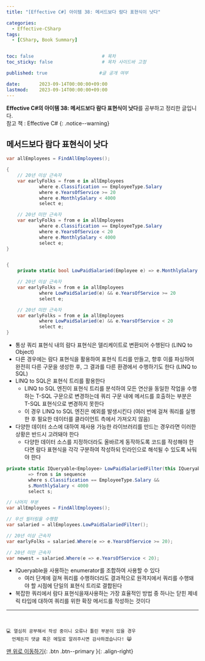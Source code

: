 ```yaml
---
title: "[Effective C#] 아이템 38: 메서드보다 람다 표현식이 낫다"

categories:
  - Effective-CSharp
tags:
  - [CSharp, Book Summary]


toc: false                         # 목차
toc_sticky: false                  # 목차 사이드바 고정

published: true                   #글 공개 여부

date:       2023-09-14T00:00:00+09:00
lastmod:    2023-09-14T00:00:00+09:00
---
```


<!-- description : 25자에서 160자 사이 -->
**Effective C#의 아이템 38: 메서드보다 람다 표현식이 낫다**를 공부하고 정리한 글입니다.<br>
참고 책 : Effective C#
{: .notice--warning}

## 메서드보다 람다 표현식이 낫다

```c#
var allEmployees = FindAllEmployees();

{
    // 20년 이상 근속자
    var earlyFolks = from e in allEmployees
            where e.Classification == EmployeeType.Salary
            where e.YearsOfService >= 20
            where e.MonthlySalary < 4000
            select e;

    // 20년 미만 근속자
    var earlyFolks = from e in allEmployees
            where e.Classification == EmployeeType.Salary
            where e.YearsOfService < 20
            where e.MonthlySalary < 4000
            select e;
}


{
    private static bool LowPaidSalaried(Employee e) => e.MonthlySalary < 4000 && e.Classification == EmployeeType.Salary;

    // 20년 이상 근속자
    var earlyFolks = from e in allEmployees
            where LowPaidSalaried(e) && e.YearsOfService >= 20
            select e;

    // 20년 미만 근속자
    var earlyFolks = from e in allEmployees
            where LowPaidSalaried(e) && e.YearsOfService < 20
            select e;
}
```

- 통상 쿼리 표현식 내의 람다 표현식은 델리케이트로 변환되어 수행된다 (LINQ to Object)
- 다른 경우에는 람다 표현식을 활용하여 표현식 트리를 만들고, 향후 이를 파싱하여 완전히 다른 구문을 생성한 후, 그 결과를 다른 환경에서 수행하기도 한다 (LINQ to SQL)
- LINQ to SQL은 표현식 트리를 활용한다
  - LINQ to SQL 엔진이 표현식 트리를 분석하여 모든 연산을 동일한 작업을 수행하는 T-SQL 구문으로 변경하는데 쿼리 구문 내에 메서드를 호출하는 부분은 T-SQL 표현식으로 변경하지 못한다
  - 이 경우 LINQ to SQL 엔진은 예외를 발생시킨다 (여러 번에 걸쳐 쿼리를 실행한 후 필요한 데이터를 클라이언트 측에서 가져오지 않음)
- 다양한 데이터 소스에 대하여 재사용 가능한 라이브러리를 만드는 경우라면 이러한 상황은 반드시 고려돼야 한다
  - 다양한 데이터 소스를 지정하더라도 올바르게 동작하도록 코드를 작성해야 한다면 람다 표현식을 각각 구분하여 작성하되 인라인으로 해석될 수 있도록 놔둬야 한다

```c#
private static IQueryable<Employee> LowPaidSalariedFilter(this IQueryable<Employee> sequence)
        => from s in sequence
        where s.Classification == EmployeeType.Salary &&
        s.MonthlySalary < 4000
        select s;

// 나머지 부분
var allEmployees = FindAllEmployees();

// 우선 필터링을 수행함
var salaried = allEmployees.LowPaidSalariedFilter();

// 20년 이상 근속자
var earlyFolks = salaried.Where(e => e.YearsOfService >= 20);

// 20년 미만 근속자
var newest = salaried.Where(e => e.YearsOfService < 20);
```

- IQueryable을 사용하는 enumerator를 조합하여 사용할 수 있다
  - 여러 단계에 걸쳐 쿼리를 수행하더라도 결과적으로 원격지에서 쿼리를 수행돼야 할 시점에 단일의 표현식 트리로 결합된다
- 복잡한 쿼리에서 람다 표현식을재사용하는 가장 효율적인 방법 중 하나는 닫힌 제네릭 타입에 대하여 쿼리를 위한 확장 메서드를 작성하는 것이다

***
<br>

    💻 열심히 공부해서 작성 중이니 오류나 틀린 부분이 있을 경우 
      언제든지 댓글 혹은 메일로 알려주시면 감사하겠습니다! 😸


[맨 위로 이동하기](#){: .btn .btn--primary }{: .align-right}